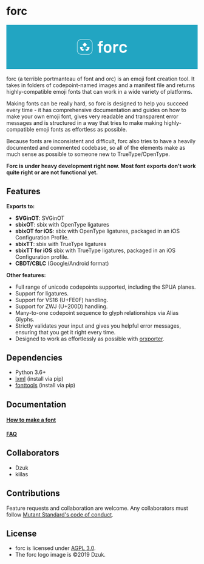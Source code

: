# forc

![forc logo with the text 'forc' next to it on a blue background](docs/img/forc_logo.png)

forc (a terrible portmanteau of font and orc) is an emoji font creation tool. It takes in folders of codepoint-named images and a manifest file and returns highly-compatible emoji fonts that can work in a wide variety of platforms.

Making fonts can be really hard, so forc is designed to help you succeed every time - it has comprehensive documentation and guides on how to make your own emoji font, gives very readable and transparent error messages and is structured in a way that tries to make making highly-compatible emoji fonts as effortless as possible.

Because fonts are inconsistent and difficult, forc also tries to have a heavily documented and commented codebase, so all of the elements make as much sense as possible to someone new to TrueType/OpenType.

**Forc is under heavy development right now. Most font exports don't work quite right or are not functional yet.**

## Features

**Exports to:**

- **SVGinOT**: SVGinOT
- **sbixOT**: sbix with OpenType ligatures
- **sbixOT for iOS**: sbix with OpenType ligatures, packaged in an iOS Configuration Profile.
- **sbixTT**: sbix with TrueType ligatures
- **sbixTT for iOS** sbix with TrueType ligatures, packaged in an iOS Configuration profile.
- **CBDT/CBLC** (Google/Android format)

**Other features:**

- Full range of unicode codepoints supported, including the SPUA planes.
- Support for ligatures.
- Support for VS16 (U+FE0F) handling.
- Support for ZWJ (U+200D) handling.
- Many-to-one codepoint sequence to glyph relationships via Alias Glyphs.
- Strictly validates your input and gives you helpful error messages, ensuring that you get it right every time.
- Designed to work as effortlessly as possible with [orxporter](https://github.com/mutantstandard/orxporter).

## Dependencies

- Python 3.6+
- [lxml](https://lxml.de/) (install via pip)
- [fonttools](https://github.com/fonttools/fonttools) (install via pip)


## Documentation

#### [How to make a font](docs/howto/howto.md)

#### [FAQ](docs/faq.md)

## Collaborators
- Dzuk
- kiilas

## Contributions

Feature requests and collaboration are welcome. Any collaborators must follow [Mutant Standard's code of conduct](code_of_conduct.md).

## License

- forc is licensed under [AGPL 3.0](license.txt).
- The forc logo image is ©2019 Dzuk.
